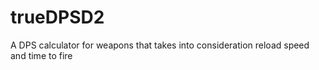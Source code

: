 # trueDPSD2
A DPS calculator for weapons that takes into consideration reload speed and time to fire
